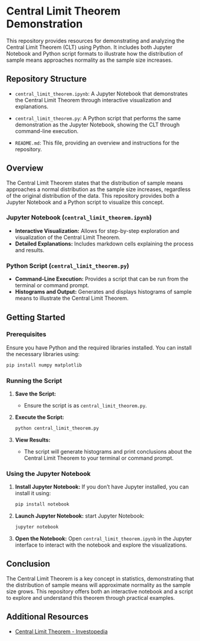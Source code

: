 
# Central Limit Theorem Demonstration

This repository provides resources for demonstrating and analyzing the Central Limit Theorem (CLT) using Python. It includes both Jupyter Notebook and Python script formats to illustrate how the distribution of sample means approaches normality as the sample size increases.

## Repository Structure


- `central_limit_theorem.ipynb`: A Jupyter Notebook that demonstrates the Central Limit Theorem through interactive visualization and explanations.

- `central_limit_theorem.py`: A Python script that performs the same demonstration as the Jupyter Notebook, showing the CLT through command-line execution.


- `README.md`: This file, providing an overview and instructions for the repository.

## Overview

The Central Limit Theorem states that the distribution of sample means approaches a normal distribution as the sample size increases, regardless of the original distribution of the data. This repository provides both a Jupyter Notebook and a Python script to visualize this concept.

### Jupyter Notebook (`central_limit_theorem.ipynb`)

- **Interactive Visualization:** Allows for step-by-step exploration and visualization of the Central Limit Theorem.
- **Detailed Explanations:** Includes markdown cells explaining the process and results.

### Python Script (`central_limit_theorem.py`)

- **Command-Line Execution:** Provides a script that can be run from the terminal or command prompt.
- **Histograms and Output:** Generates and displays histograms of sample means to illustrate the Central Limit Theorem.

## Getting Started

### Prerequisites

Ensure you have Python and the required libraries installed. You can install the necessary libraries using:
```bash
pip install numpy matplotlib
```

### Running the Script

1. **Save the Script:**
   - Ensure the script is as `central_limit_theorem.py`.

2. **Execute the Script:**
   ```bash
   python central_limit_theorem.py
   ```

3. **View Results:**
   - The script will generate histograms and print conclusions about the Central Limit Theorem to your terminal or command prompt.

### Using the Jupyter Notebook

1. **Install Jupyter Notebook:**
   If you don’t have Jupyter installed, you can install it using:
   ```bash
   pip install notebook
   ```

2. **Launch Jupyter Notebook:**
   start Jupyter Notebook:
   ```bash
   jupyter notebook
   ```

3. **Open the Notebook:**
   Open `central_limit_theorem.ipynb` in the Jupyter interface to interact with the notebook and explore the visualizations.

## Conclusion

The Central Limit Theorem is a key concept in statistics, demonstrating that the distribution of sample means will approximate normality as the sample size grows. This repository offers both an interactive notebook and a script to explore and understand this theorem through practical examples.


## Additional Resources

- [Central Limit Theorem - Investopedia](https://www.investopedia.com/terms/c/central_limit_theorem.asp)
```
